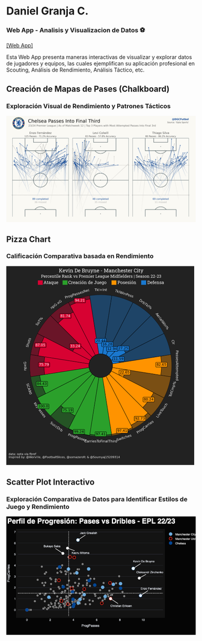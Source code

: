 # Daniel Granja C.
### Web App - Analisis y Visualizacion de Datos ⚽

[[Web App]]()

Esta Web App presenta maneras interactivas de visualizar y explorar datos de jugadores y equipos, las cuales ejemplifican su aplicación profesional en Scouting, Análisis de Rendimiento, Análisis Táctico, etc.

## Creación de Mapas de Pases (Chalkboard)
### Exploración Visual de Rendimiento y Patrones Tácticos
<img src="images/chelsea_passes.png" width="850" />

## Pizza Chart
### Calificación Comparativa basada en Rendimiento
<img src="images/pizza.png" width="500" />

## Scatter Plot Interactivo
### Exploración Comparativa de Datos para Identificar Estilos de Juego y Rendimiento
<img src="images/progression.png" width="600" />
